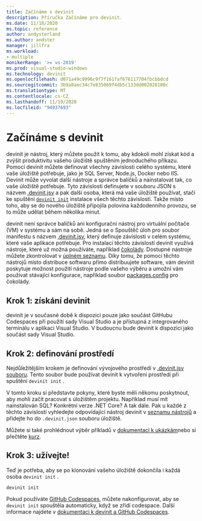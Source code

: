 ```yaml
---
title: Začínáme s devinit
description: Příručka Začínáme pro devinit.
ms.date: 11/18/2020
ms.topic: reference
author: andysterland
ms.author: andster
manager: jillfra
ms.workload:
- multiple
monikerRange: '>= vs-2019'
ms.prod: visual-studio-windows
ms.technology: devinit
ms.openlocfilehash: d071a49c9996c9f7f161faf676117704fbcbbdcd
ms.sourcegitcommit: 3b9a8aec34c7e835069f4db5c133dd002028180c
ms.translationtype: MT
ms.contentlocale: cs-CZ
ms.lasthandoff: 11/19/2020
ms.locfileid: "94937693"
---
```

# <a name="getting-started-with-devinit"></a>Začínáme s devinit

devinit je nástroj, který můžete použít k tomu, aby kdokoli mohl získat kód a zvýšit produktivitu vašeho úložiště spuštěním jednoduchého příkazu. Pomocí devinit můžete definovat všechny závislosti celého systému, které vaše úložiště potřebuje, jako je SQL Server, Node.js, Docker nebo IIS. Devinit může vyvolat další nástroje a správce balíčků a nainstalovat tak, co vaše úložiště potřebuje. Tyto závislosti definujete v souboru JSON s názvem [.devinit.jsv](devinit-json.md) a pak další osoba, která má vaše úložiště používat, stačí ke spuštění [`devinit init`](devinit-commands.md#init) instalace všech těchto závislostí. Takže místo toho, aby se do nového úložiště připojila polovina každodenního provozu, se to může udělat během několika minut.

devinit není správce balíčků ani konfigurační nástroj pro virtuální počítače (VM) v systému a sám na sobě. Jedná se o Spouštěč úloh pro soubor manifestu s názvem [.devinit.jsv](devinit-json.md), který definuje závislosti v celém systému, které vaše aplikace potřebuje. Pro instalaci těchto závislostí devinit využívá nástroje, které už možná používáte, například [čokolády](https://chocolatey.org). Dostupné nástroje můžete zkontrolovat v [úplném seznamu](devinit-tool-list.md). Díky tomu, že pomocí těchto nástrojů místo distribuce softwaru přímo distribuujete software, vám devinit poskytuje možnost použití nástroje podle vašeho výběru a umožní vám používat stávající konfigurace, například soubor [packages.config](https://chocolatey.org/docs/commands-install#packagesconfig) pro čokolády.  

## <a name="step-1-get-devinit"></a>Krok 1: získání devinit

devinit je v současné době k dispozici pouze jako součást GitHubu Codespaces při použití sady Visual Studio a je přístupná z integrovaného terminálu v aplikaci Visual Studio. V budoucnu bude devinit k dispozici jako součást sady Visual Studio.

## <a name="step-2-define-your-environment"></a>Krok 2: definování prostředí

Nejdůležitějším krokem je definování vývojového prostředí v [.devinit.jsv souboru](devinit-json.md). Tento soubor bude používat devinit k vytvoření prostředí při spuštění `devinit init` .

V tomto kroku si představte pokyny, které byste měli někomu poskytnout, aby mohli začít pracovat s úložištěm projektu. Například musí mít nainstalován SQL? Konkrétní verze .NET Core? A tak dále. Pak u každé z těchto závislostí vyhledejte odpovídající nástroj devinit v [seznamu nástrojů](devinit-tool-list.md) a přidejte ho do `.devinit.json` souboru úložiště.

Můžete si také prohlédnout výběr příkladů v [dokumentaci k ukázkám](sample-readme.md)nebo si přečtěte [kurz](tutorial.md).

## <a name="step-3-enjoy"></a>Krok 3: užívejte!

Teď je potřeba, aby se po klonování vašeho úložiště dokončila i každá osoba `devinit init` .

```console
devinit init
```

Pokud používáte [GitHub Codespaces](https://github.com/features/codespaces), můžete nakonfigurovat, aby se `devinit init` spouštěla automaticky, když se zřídí codespace. Další informace najdete v [dokumentaci k devinit a GitHub Codespaces](devinit-and-codespaces.md).
